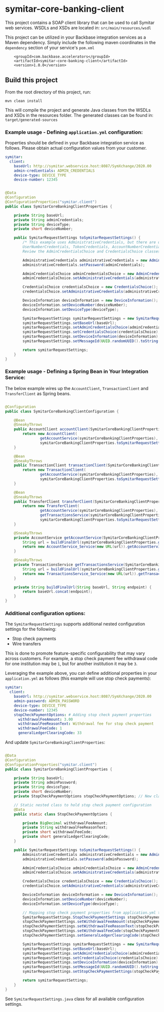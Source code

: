 # symitar-core-banking-client

This project contains a SOAP client library that can be used to call Symitar web services. WSDLs and XSDs are located
in: `src/main/resources/wsdl`

This project can be utilized in your Backbase integration services as a Maven dependency. Simply include the following
maven coordinates in the `dependency` section of your service's `pom.xml`

```aidl
    <groupId>com.backbase.accelerators</groupId>
    <artifactId>symitar-core-banking-client</artifactId>
    <version>1.0.0</version>
```

## Build this project

From the root directory of this project, run:

```mvn clean install```

This will compile the project and generate Java classes from the WSDLs and XSDs in the resources folder. The generated
classes can be found in: `target/generated-sources`

### Example usage - Defining `application.yml` configuration:

Properties should be defined in your Backbase integration service as follows. Please obtain actual configuration values
from your customer.

```yaml
symitar:
  client:
    baseUrl: http://symitar.webservice.host:8087/SymXchange/2020.00
    admin-credientials: ADMIN_CREDENTIALS
    device-type: DEVICE_TYPE
    device-number: 12345
```

```java

@Data
@Configuration
@ConfigurationProperties("symitar.client")
public class SymitarCoreBankingClientProperties {

    private String baseUrl;
    private String adminCredentials;
    private String deviceType;
    private short deviceNumber;

    public SymitarRequestSettings toSymitarRequestSettings() {
        /* This example uses AdministrativeCredentials, but there are other credential types such as 
        UserNumberCredentials, TokenCredentials, AccountNumberCredentials, etc. 
        Review the AdminCredentialsChoice and CredentialsChoice classes to understand what options are available to set */

        AdministrativeCredentials administrativeCredentials = new AdministrativeCredentials();
        administrativeCredentials.setPassword(adminCredentials);

        AdminCredentialsChoice adminCredentialsChoice = new AdminCredentialsChoice();
        adminCredentialsChoice.setAdministrativeCredentials(administrativeCredentials);

        CredentialsChoice credentialsChoice = new CredentialsChoice();
        credentialsChoice.setAdministrativeCredentials(administrativeCredentials);

        DeviceInformation deviceInformation = new DeviceInformation();
        deviceInformation.setDeviceNumber(deviceNumber);
        deviceInformation.setDeviceType(deviceType);

        SymitarRequestSettings symitarRequestSettings = new SymitarRequestSettings();
        symitarRequestSettings.setBaseUrl(baseUrl);
        symitarRequestSettings.setAdminCredentialsChoice(adminCredentialsChoice);
        symitarRequestSettings.setCredentialsChoice(credentialsChoice);
        symitarRequestSettings.setDeviceInformation(deviceInformation);
        symitarRequestSettings.setMessageId(UUID.randomUUID().toString());

        return symitarRequestSettings;
    }
}
```

### Example usage - Defining a Spring Bean in Your Integration Service:

The below example wires up the `AccountClient`, `TransactionClient` and `TransferClient` as Spring beans.

```java

@Configuration
public class SymitarCoreBankingClientConfiguration {

    @Bean
    @SneakyThrows
    public AccountClient accountClient(SymitarCoreBankingClientProperties symitarCoreBankingClientProperties) {
        return new AccountClient(
                getAccountService(symitarCoreBankingClientProperties),
                symitarCoreBankingClientProperties.toSymitarRequestSettings());
    }

    @Bean
    @SneakyThrows
    public TransactionClient transactionClient(SymitarCoreBankingClientProperties symitarCoreBankingClientProperties) {
        return new TransactionClient(
                getAccountService(symitarCoreBankingClientProperties),
                symitarCoreBankingClientProperties.toSymitarRequestSettings());
    }

    @Bean
    @SneakyThrows
    public TransferClient transferClient(SymitarCoreBankingClientProperties symitarCoreBankingClientProperties) {
        return new TransferClient(
                getAccountService(symitarCoreBankingClientProperties),
                getTransactionsService(symitarCoreBankingClientProperties),
                symitarCoreBankingClientProperties.toSymitarRequestSettings());
    }

    @SneakyThrows
    private AccountService getAccountService(SymitarCoreBankingClientProperties symitarCoreBankingClientProperties) {
        String url = buildFinalUrl(symitarCoreBankingClientProperties.getBaseUrl(), Endpoints.ACCOUNT_ENDPOINT);
        return new AccountService_Service(new URL(url)).getAccountServicePort();
    }

    @SneakyThrows
    private TransactionsService getTransactionsService(SymitarCoreBankingClientProperties symitarCoreBankingClientProperties) {
        String url = buildFinalUrl(symitarCoreBankingClientProperties.getBaseUrl(), Endpoints.TRANSACTIONS_ENDPOINT);
        return new TransactionsService_Service(new URL(url)).getTransactionsServicePort();
    }

    private String buildFinalUrl(String baseUrl, String endpoint) {
        return baseUrl.concat(endpoint);
    }
}
```

### Additional configuration options:

The `SymitarRequestSettings` supports additional nested configuration settings for the following:

- Stop check payments
- Wire transfers

This is done to promote feature-specific configurability that may vary across customers. For example, a stop check
payment fee withdrawal code for one institution may be `1`, but for another institution it may be `3`.

Leveraging the example above, you can define additional properties in your `application.yml` as follows (this example
will use stop check payments):

```yaml
symitar:
  client:
    baseUrl: http://symitar.webservice.host:8087/SymXchange/2020.00
    admin-password: ADMIN_PASSWORD
    device-type: DEVICE_TYPE
    device-number: 12345
    stopCheckPaymentOptions: # Adding stop check payment properties
      withdrawalFeeAmount: 3.00
      withdrawalFeeReasonText: Withdrawal fee for stop check payment
      withdrawalFeeCode: 1
      generalLedgerClearingCode: 33

```

And update `SymitarCoreBankingClientProperties`:

```java

@Data
@Configuration
@ConfigurationProperties("symitar.client")
public class SymitarCoreBankingClientProperties {

    private String baseUrl;
    private String adminPassword;
    private String deviceType;
    private short deviceNumber;
    private StopCheckPaymentOptions stopCheckPaymentOptions; // New class member to bind application.yml properties to

    // Static nested class to hold stop check payment configuration
    @Data
    public static class StopCheckPaymentOptions {

        private BigDecimal withdrawalFeeAmount;
        private String withdrawalFeeReasonText;
        private short withdrawalFeeCode;
        private short generalLedgerClearingCode;
    }

    public SymitarRequestSettings toSymitarRequestSettings() {
        AdministrativeCredentials administrativeCredentials = new AdministrativeCredentials();
        administrativeCredentials.setPassword(adminPassword);

        AdminCredentialsChoice adminCredentialsChoice = new AdminCredentialsChoice();
        adminCredentialsChoice.setAdministrativeCredentials(administrativeCredentials);

        CredentialsChoice credentialsChoice = new CredentialsChoice();
        credentialsChoice.setAdministrativeCredentials(administrativeCredentials);

        DeviceInformation deviceInformation = new DeviceInformation();
        deviceInformation.setDeviceNumber(deviceNumber);
        deviceInformation.setDeviceType(deviceType);

        // Mapping stop check payment properties from application.yml to SymitarRequestSettings.StopCheckPaymentSettings object
        SymitarRequestSettings.StopCheckPaymentSettings stopCheckPaymentSettings = new SymitarRequestSettings.StopCheckPaymentSettings();
        stopCheckPaymentSettings.setWithdrawalFeeAmount(stopCheckPaymentOptions.getWithdrawalFeeAmount());
        stopCheckPaymentSettings.setWithdrawalFeeReasonText(stopCheckPaymentOptions.getWithdrawalFeeReasonText());
        stopCheckPaymentSettings.setWithdrawalFeeCode(stopCheckPaymentOptions.getWithdrawalFeeCode());
        stopCheckPaymentSettings.setGeneralLedgerClearingCode(stopCheckPaymentOptions.getGeneralLedgerClearingCode());

        SymitarRequestSettings symitarRequestSettings = new SymitarRequestSettings();
        symitarRequestSettings.setBaseUrl(baseUrl);
        symitarRequestSettings.setAdminCredentialsChoice(adminCredentialsChoice);
        symitarRequestSettings.setCredentialsChoice(credentialsChoice);
        symitarRequestSettings.setDeviceInformation(deviceInformation);
        symitarRequestSettings.setMessageId(UUID.randomUUID().toString());
        symitarRequestSettings.setStopCheckPaymentSettings(stopCheckPaymentSettings);

        return symitarRequestSettings;
    }
}
```

See `SymitarRequestSettings.java` class for all available configuration settings.
